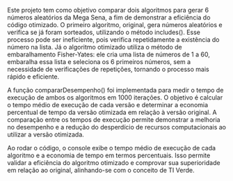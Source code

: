 Este projeto tem como objetivo comparar dois algoritmos para gerar 6 números aleatórios da Mega Sena, a fim de demonstrar a eficiência do código otimizado. O primeiro algoritmo, original, gera números aleatórios e verifica se já foram sorteados, utilizando o método includes(). Esse processo pode ser ineficiente, pois verifica repetidamente a existência do número na lista. Já o algoritmo otimizado utiliza o método de embaralhamento Fisher-Yates: ele cria uma lista de números de 1 a 60, embaralha essa lista e seleciona os 6 primeiros números, sem a necessidade de verificações de repetições, tornando o processo mais rápido e eficiente.

A função compararDesempenho() foi implementada para medir o tempo de execução de ambos os algoritmos em 1000 iterações. O objetivo é calcular o tempo médio de execução de cada versão e determinar a economia percentual de tempo da versão otimizada em relação à versão original. A comparação entre os tempos de execução permite demonstrar a melhoria no desempenho e a redução do desperdício de recursos computacionais ao utilizar a versão otimizada.

Ao rodar o código, o console exibe o tempo médio de execução de cada algoritmo e a economia de tempo em termos percentuais. Isso permite validar a eficiência do algoritmo otimizado e comprovar sua superioridade em relação ao original, alinhando-se com o conceito de TI Verde.

